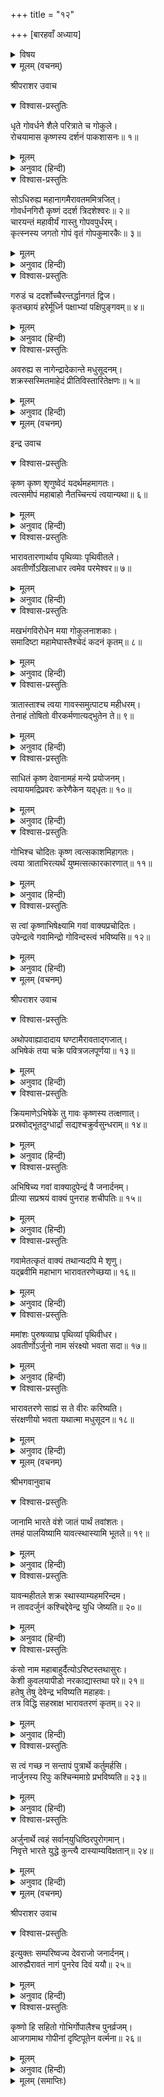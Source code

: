 +++
title = "१२"

+++
[बारहवाँ अध्याय]



<details><summary>विषय</summary>

शक्र-कृष्ण-संवाद, कृष्ण-स्तुति
</details>


<details open><summary>मूलम् (वचनम्)</summary>

श्रीपराशर उवाच
</details>

<details open><summary>विश्वास-प्रस्तुतिः</summary>

धृते गोवर्धने शैले परित्राते च गोकुले।  
रोचयामास कृष्णस्य दर्शनं पाकशासनः॥ १॥
</details>

<details><summary>मूलम्</summary>

धृते गोवर्धने शैले परित्राते च गोकुले।  
रोचयामास कृष्णस्य दर्शनं पाकशासनः॥ १॥
</details>

<details><summary>अनुवाद (हिन्दी)</summary>

श्रीपराशरजी बोले—इस प्रकार गोवर्धनपर्वतका धारण और गोकुलकी रक्षा हो जानेपर देवराज इन्द्रको श्रीकृष्णचन्द्रका दर्शन करनेकी इच्छा हुई॥ १॥
</details>

<details open><summary>विश्वास-प्रस्तुतिः</summary>

सोऽधिरुह्य महानागमैरावतममित्रजित्।  
गोवर्धनगिरौ कृष्णं ददर्श त्रिदशेश्वरः॥ २॥  
चारयन्तं महावीर्यं गास्तु गोपवपुर्धरम्।  
कृत्स्नस्य जगतो गोपं वृतं गोपकुमारकैः॥ ३॥
</details>

<details><summary>मूलम्</summary>

सोऽधिरुह्य महानागमैरावतममित्रजित्।  
गोवर्धनगिरौ कृष्णं ददर्श त्रिदशेश्वरः॥ २॥  
चारयन्तं महावीर्यं गास्तु गोपवपुर्धरम्।  
कृत्स्नस्य जगतो गोपं वृतं गोपकुमारकैः॥ ३॥
</details>

<details><summary>अनुवाद (हिन्दी)</summary>

अतः शत्रुजित् देवराज गजराज ऐरावतपर चढ़कर गोवर्धनपर्वतपर आये और वहाँ सम्पूर्ण जगत‍्के रक्षक गोपवेषधारी महाबलवान् श्रीकृष्णचन्द्रको ग्वालबालोंके साथ गौएँ चराते देखा॥ २-३॥
</details>

<details open><summary>विश्वास-प्रस्तुतिः</summary>

गरुडं च ददर्शोच्चैरन्तर्द्धानगतं द्विज।  
कृतच्छायं हरेर्मूर्ध्नि पक्षाभ्यां पक्षिपुङ्गवम्॥ ४॥
</details>

<details><summary>मूलम्</summary>

गरुडं च ददर्शोच्चैरन्तर्द्धानगतं द्विज।  
कृतच्छायं हरेर्मूर्ध्नि पक्षाभ्यां पक्षिपुङ्गवम्॥ ४॥
</details>

<details><summary>अनुवाद (हिन्दी)</summary>

हे द्विज! उन्होंने यह भी देखा कि पक्षिश्रेष्ठ गरुड अदृश्यभावसे उनके ऊपर रहकर अपने पंखोंसे उनकी छाया कर रहे हैं॥ ४॥
</details>

<details open><summary>विश्वास-प्रस्तुतिः</summary>

अवरुह्य स नागेन्द्रादेकान्ते मधुसूदनम्।  
शक्रस्सस्मितमाहेदं प्रीतिविस्तारितेक्षणः॥ ५॥
</details>

<details><summary>मूलम्</summary>

अवरुह्य स नागेन्द्रादेकान्ते मधुसूदनम्।  
शक्रस्सस्मितमाहेदं प्रीतिविस्तारितेक्षणः॥ ५॥
</details>

<details><summary>अनुवाद (हिन्दी)</summary>

तब वे ऐरावतसे उतर पड़े और एकान्तमें श्रीमधुसूदनकी ओर प्रीतिपूर्वक दृष्टि फैलाते हुए मुसकाकर बोले॥ ५॥
</details>

<details open><summary>मूलम् (वचनम्)</summary>

इन्द्र उवाच
</details>

<details open><summary>विश्वास-प्रस्तुतिः</summary>

कृष्ण कृष्ण शृणुष्वेदं यदर्थमहमागतः।  
त्वत्समीपं महाबाहो नैतच्चिन्त्यं त्वयान्यथा॥ ६॥
</details>

<details><summary>मूलम्</summary>

कृष्ण कृष्ण शृणुष्वेदं यदर्थमहमागतः।  
त्वत्समीपं महाबाहो नैतच्चिन्त्यं त्वयान्यथा॥ ६॥
</details>

<details><summary>अनुवाद (हिन्दी)</summary>

इन्द्रने कहा—हे श्रीकृष्णचन्द्र! मैं जिसलिये आपके पास आया हूँ, वह सुनिये—हे महाबाहो! आप इसे अन्यथा न समझें॥ ६॥
</details>

<details open><summary>विश्वास-प्रस्तुतिः</summary>

भारावतारणार्थाय पृथिव्याः पृथिवीतले।  
अवतीर्णोऽखिलाधार त्वमेव परमेश्वर॥ ७॥
</details>

<details><summary>मूलम्</summary>

भारावतारणार्थाय पृथिव्याः पृथिवीतले।  
अवतीर्णोऽखिलाधार त्वमेव परमेश्वर॥ ७॥
</details>

<details><summary>अनुवाद (हिन्दी)</summary>

हे अखिलाधार परमेश्वर! आपने पृथिवीका भार उतारनेके लिये ही पृथिवीपर अवतार लिया है॥ ७॥
</details>

<details open><summary>विश्वास-प्रस्तुतिः</summary>

मखभंगविरोधेन मया गोकुलनाशकाः।  
समादिष्टा महामेघास्तैश्चेदं कदनं कृतम्॥ ८॥
</details>

<details><summary>मूलम्</summary>

मखभंगविरोधेन मया गोकुलनाशकाः।  
समादिष्टा महामेघास्तैश्चेदं कदनं कृतम्॥ ८॥
</details>

<details><summary>अनुवाद (हिन्दी)</summary>

यज्ञभंगसे विरोध मानकर ही मैंने गोकुलको नष्ट करनेके लिये महामेघोंको आज्ञा दी थी, उन्हींने यह संहार मचाया था॥ ८॥
</details>

<details open><summary>विश्वास-प्रस्तुतिः</summary>

त्रातास्ताश्च त्वया गावस्समुत्पाट्य महीधरम्।  
तेनाहं तोषितो वीरकर्मणात्यद्भुतेन ते॥ ९॥
</details>

<details><summary>मूलम्</summary>

त्रातास्ताश्च त्वया गावस्समुत्पाट्य महीधरम्।  
तेनाहं तोषितो वीरकर्मणात्यद्भुतेन ते॥ ९॥
</details>

<details><summary>अनुवाद (हिन्दी)</summary>

किन्तु आपने पर्वतको उखाड़कर गौओंको बचा लिया। हे वीर! आपके इस अद्भुत कर्मसे मैं अति प्रसन्न हूँ॥ ९॥
</details>

<details open><summary>विश्वास-प्रस्तुतिः</summary>

साधितं कृष्ण देवानामहं मन्ये प्रयोजनम्।  
त्वयायमद्रिप्रवरः करेणैकेन यद्‍धृतः॥ १०॥
</details>

<details><summary>मूलम्</summary>

साधितं कृष्ण देवानामहं मन्ये प्रयोजनम्।  
त्वयायमद्रिप्रवरः करेणैकेन यद्‍धृतः॥ १०॥
</details>

<details><summary>अनुवाद (हिन्दी)</summary>

हे कृष्ण! आपने जो अपने एक हाथपर गोवर्धन धारण किया है, इससे मैं देवताओंका प्रयोजन [आपके द्वारा] सिद्ध हुआ ही समझता हूँ॥ १०॥
</details>

<details open><summary>विश्वास-प्रस्तुतिः</summary>

गोभिश्च चोदितः कृष्ण त्वत्सकाशमिहागतः।  
त्वया त्राताभिरत्यर्थं युष्मत्सत्कारकारणात्॥ ११॥
</details>

<details><summary>मूलम्</summary>

गोभिश्च चोदितः कृष्ण त्वत्सकाशमिहागतः।  
त्वया त्राताभिरत्यर्थं युष्मत्सत्कारकारणात्॥ ११॥
</details>

<details><summary>अनुवाद (हिन्दी)</summary>

[गोवंशकी रक्षाद्वारा] आपसे रक्षित [कामधेनु आदि] गौओंसे प्रेरित होकर ही मैं आपका विशेष सत्कार करनेके लिये यहाँ आपके पास आया हूँ॥ ११॥
</details>

<details open><summary>विश्वास-प्रस्तुतिः</summary>

स त्वां कृष्णाभिषेक्ष्यामि गवां वाक्यप्रचोदितः।  
उपेन्द्रत्वे गवामिन्द्रो गोविन्दस्त्वं भविष्यसि॥ १२॥
</details>

<details><summary>मूलम्</summary>

स त्वां कृष्णाभिषेक्ष्यामि गवां वाक्यप्रचोदितः।  
उपेन्द्रत्वे गवामिन्द्रो गोविन्दस्त्वं भविष्यसि॥ १२॥
</details>

<details><summary>अनुवाद (हिन्दी)</summary>

हे कृष्ण! अब मैं गौओंके वाक्यानुसार ही आपका उपेन्द्र-पदपर अभिषेक करूँगा तथा आप गौओंके इन्द्र (स्वामी) हैं इसलिये आपका नाम ‘गोविन्द’ भी होगा॥ १२॥
</details>

<details open><summary>मूलम् (वचनम्)</summary>

श्रीपराशर उवाच
</details>

<details open><summary>विश्वास-प्रस्तुतिः</summary>

अथोपवाह्यादादाय घण्टामैरावताद‍्गजात्।  
अभिषेकं तया चक्रे पवित्रजलपूर्णया॥ १३॥
</details>

<details><summary>मूलम्</summary>

अथोपवाह्यादादाय घण्टामैरावताद‍्गजात्।  
अभिषेकं तया चक्रे पवित्रजलपूर्णया॥ १३॥
</details>

<details><summary>अनुवाद (हिन्दी)</summary>

श्रीपराशरजी बोले—तदनन्तर इन्द्रने अपने वाहन गजराज ऐरावतका घण्टा लिया और उसमें पवित्र जल भरकर उससे कृष्णचन्द्रका अभिषेक किया॥ १३॥
</details>

<details open><summary>विश्वास-प्रस्तुतिः</summary>

क्रियमाणेऽभिषेके तु गावः कृष्णस्य तत्क्षणात्।  
प्रस्रवोद्भूतदुग्धार्द्रां सद्यश्चक्रुर्वसुन्धराम्॥ १४॥
</details>

<details><summary>मूलम्</summary>

क्रियमाणेऽभिषेके तु गावः कृष्णस्य तत्क्षणात्।  
प्रस्रवोद्भूतदुग्धार्द्रां सद्यश्चक्रुर्वसुन्धराम्॥ १४॥
</details>

<details><summary>अनुवाद (हिन्दी)</summary>

श्रीकृष्णचन्द्रका अभिषेक होते समय गौओंने तुरन्त ही अपने स्तनोंसे टपकते हुए दुग्धसे पृथिवीको भिगो दिया॥ १४॥
</details>

<details open><summary>विश्वास-प्रस्तुतिः</summary>

अभिषिच्य गवां वाक्यादुपेन्द्रं वै जनार्दनम्।  
प्रीत्या सप्रश्रयं वाक्यं पुनराह शचीपतिः॥ १५॥
</details>

<details><summary>मूलम्</summary>

अभिषिच्य गवां वाक्यादुपेन्द्रं वै जनार्दनम्।  
प्रीत्या सप्रश्रयं वाक्यं पुनराह शचीपतिः॥ १५॥
</details>

<details><summary>अनुवाद (हिन्दी)</summary>

इस प्रकार गौओंके कथनानुसार श्रीजनार्दनको उपेन्द्र-पदपर अभिषिक्त कर शचीपति इन्द्रने पुनः प्रीति और विनयपूर्वक कहा—॥ १५॥
</details>

<details open><summary>विश्वास-प्रस्तुतिः</summary>

गवामेतत्कृतं वाक्यं तथान्यदपि मे शृणु।  
यद‍्ब्रवीमि महाभाग भारावतरणेच्छया॥ १६॥
</details>

<details><summary>मूलम्</summary>

गवामेतत्कृतं वाक्यं तथान्यदपि मे शृणु।  
यद‍्ब्रवीमि महाभाग भारावतरणेच्छया॥ १६॥
</details>

<details><summary>अनुवाद (हिन्दी)</summary>

‘‘हे महाभाग! यह तो मैंने गौओंका वचन पूरा किया, अब पृथिवीके भार उतारनेकी इच्छासे मैं आपसे जो कुछ और निवेदन करता हूँ वह भी सुनिये॥ १६॥
</details>

<details open><summary>विश्वास-प्रस्तुतिः</summary>

ममांशः पुरुषव्याघ्र पृथिव्यां पृथिवीधर।  
अवतीर्णोऽर्जुनो नाम संरक्ष्यो भवता सदा॥ १७॥
</details>

<details><summary>मूलम्</summary>

ममांशः पुरुषव्याघ्र पृथिव्यां पृथिवीधर।  
अवतीर्णोऽर्जुनो नाम संरक्ष्यो भवता सदा॥ १७॥
</details>

<details><summary>अनुवाद (हिन्दी)</summary>

हे पृथिवीधर! हे पुरुषसिंह! अर्जुन नामक मेरे अंशने पृथिवीपर अवतार लिया है; आप कृपा करके उसकी सर्वदा रक्षा करें॥ १७॥
</details>

<details open><summary>विश्वास-प्रस्तुतिः</summary>

भारावतरणे साह्यं स ते वीरः करिष्यति।  
संरक्षणीयो भवता यथात्मा मधुसूदन॥ १८॥
</details>

<details><summary>मूलम्</summary>

भारावतरणे साह्यं स ते वीरः करिष्यति।  
संरक्षणीयो भवता यथात्मा मधुसूदन॥ १८॥
</details>

<details><summary>अनुवाद (हिन्दी)</summary>

हे मधुसूदन! वह वीर पृथिवीका भार उतारनेमें आपका साथ देगा, अतः आप उसकी अपने शरीरके समान ही रक्षा करें’’॥ १८॥
</details>

<details open><summary>मूलम् (वचनम्)</summary>

श्रीभगवानुवाच
</details>

<details open><summary>विश्वास-प्रस्तुतिः</summary>

जानामि भारते वंशे जातं पार्थं तवांशतः।  
तमहं पालयिष्यामि यावत्स्थास्यामि भूतले॥ १९॥
</details>

<details><summary>मूलम्</summary>

जानामि भारते वंशे जातं पार्थं तवांशतः।  
तमहं पालयिष्यामि यावत्स्थास्यामि भूतले॥ १९॥
</details>

<details><summary>अनुवाद (हिन्दी)</summary>

श्रीभगवान् बोले—भरतवंशमें पृथाके पुत्र अर्जुनने तुम्हारे अंशसे अवतार लिया है—यह मैं जानता हूँ। मैं जबतक पृथिवीपर रहूँगा, उसकी रक्षा करूँगा॥ १९॥
</details>

<details open><summary>विश्वास-प्रस्तुतिः</summary>

यावन्महीतले शक्र स्थास्याम्यहमरिन्दम।  
न तावदर्जुनं कश्चिद्देवेन्द्र युधि जेष्यति॥ २०॥
</details>

<details><summary>मूलम्</summary>

यावन्महीतले शक्र स्थास्याम्यहमरिन्दम।  
न तावदर्जुनं कश्चिद्देवेन्द्र युधि जेष्यति॥ २०॥
</details>

<details><summary>अनुवाद (हिन्दी)</summary>

हे शत्रुसूदन देवेन्द्र! मैं जबतक महीतलपर रहूँगा तबतक अर्जुनको युद्धमें कोई भी न जीत सकेगा॥ २०॥
</details>

<details open><summary>विश्वास-प्रस्तुतिः</summary>

कंसो नाम महाबाहुर्दैत्योऽरिष्टस्तथासुरः।  
केशी कुवलयापीडो नरकाद्यास्तथा परे॥ २१॥  
हतेषु तेषु देवेन्द्र भविष्यति महाहवः।  
तत्र विद्धि सहस्राक्ष भारावतरणं कृतम्॥ २२॥
</details>

<details><summary>मूलम्</summary>

कंसो नाम महाबाहुर्दैत्योऽरिष्टस्तथासुरः।  
केशी कुवलयापीडो नरकाद्यास्तथा परे॥ २१॥  
हतेषु तेषु देवेन्द्र भविष्यति महाहवः।  
तत्र विद्धि सहस्राक्ष भारावतरणं कृतम्॥ २२॥
</details>

<details><summary>अनुवाद (हिन्दी)</summary>

हे देवेन्द्र! विशाल भुजाओंवाला कंस नामक दैत्य, अरिष्टासुर, केशी, कुवलयापीड और नरकासुर आदि अन्यान्य दैत्योंका नाश होनेपर यहाँ महाभारत-युद्ध होगा। हे सहस्राक्ष! उसी समय पृथिवीका भार उतरा हुआ समझना॥ २१-२२॥
</details>

<details open><summary>विश्वास-प्रस्तुतिः</summary>

स त्वं गच्छ न सन्तापं पुत्रार्थे कर्तुमर्हसि।  
नार्जुनस्य रिपुः कश्चिन्ममाग्रे प्रभविष्यति॥ २३॥
</details>

<details><summary>मूलम्</summary>

स त्वं गच्छ न सन्तापं पुत्रार्थे कर्तुमर्हसि।  
नार्जुनस्य रिपुः कश्चिन्ममाग्रे प्रभविष्यति॥ २३॥
</details>

<details><summary>अनुवाद (हिन्दी)</summary>

अब तुम प्रसन्नतापूर्वक जाओ, अपने पुत्र अर्जुनके लिये तुम किसी प्रकारकी चिन्ता मत करो; मेरे रहते हुए अर्जुनका कोई भी शत्रु सफल न हो सकेगा॥ २३॥
</details>

<details open><summary>विश्वास-प्रस्तुतिः</summary>

अर्जुनार्थे त्वहं सर्वान‍्युधिष्ठिरपुरोगमान्।  
निवृत्ते भारते युद्धे कुन्त्यै दास्याम्यविक्षतान्॥ २४॥
</details>

<details><summary>मूलम्</summary>

अर्जुनार्थे त्वहं सर्वान‍्युधिष्ठिरपुरोगमान्।  
निवृत्ते भारते युद्धे कुन्त्यै दास्याम्यविक्षतान्॥ २४॥
</details>

<details><summary>अनुवाद (हिन्दी)</summary>

अर्जुनके लिये ही मैं महाभारतके अन्तमें युधिष्ठिर आदि समस्त पाण्डवोंको अक्षत-शरीरसे कुन्तीको दूँगा॥ २४॥
</details>

<details open><summary>मूलम् (वचनम्)</summary>

श्रीपराशर उवाच
</details>

<details open><summary>विश्वास-प्रस्तुतिः</summary>

इत्युक्तः सम्परिष्वज्य देवराजो जनार्दनम्।  
आरुह्यैरावतं नागं पुनरेव दिवं ययौ॥ २५॥
</details>

<details><summary>मूलम्</summary>

इत्युक्तः सम्परिष्वज्य देवराजो जनार्दनम्।  
आरुह्यैरावतं नागं पुनरेव दिवं ययौ॥ २५॥
</details>

<details><summary>अनुवाद (हिन्दी)</summary>

श्रीपराशरजी बोले—कृष्णचन्द्रके ऐसा कहनेपर देवराज इन्द्र उनका आलिंगन कर ऐरावत हाथीपर आरूढ हो स्वर्गको चले गये॥ २५॥
</details>

<details open><summary>विश्वास-प्रस्तुतिः</summary>

कृष्णो हि सहितो गोभिर्गोपालैश्च पुनर्व्रजम्।  
आजगामाथ गोपीनां दृष्टिपूतेन वर्त्मना॥ २६॥
</details>

<details><summary>मूलम्</summary>

कृष्णो हि सहितो गोभिर्गोपालैश्च पुनर्व्रजम्।  
आजगामाथ गोपीनां दृष्टिपूतेन वर्त्मना॥ २६॥
</details>

<details><summary>अनुवाद (हिन्दी)</summary>

तदनन्तर कृष्णचन्द्र भी गोपियोंके दृष्टिपातसे पवित्र हुए मार्गद्वारा गोपकुमारों और गौओंके साथ व्रजको लौट आये॥ २६॥
</details>

<details><summary>मूलम् (समाप्तिः)</summary>

इति श्रीविष्णुपुराणे पञ्चमेंऽशे द्वादशोऽध्यायः॥ १२॥
</details>
